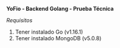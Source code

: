 **YoFio - Backend Golang - Prueba Técnica**

_Requisitos_
1. Tener instalado Go (v1.16.1)
2. Tener instalado MongoDB (v5.0.8)